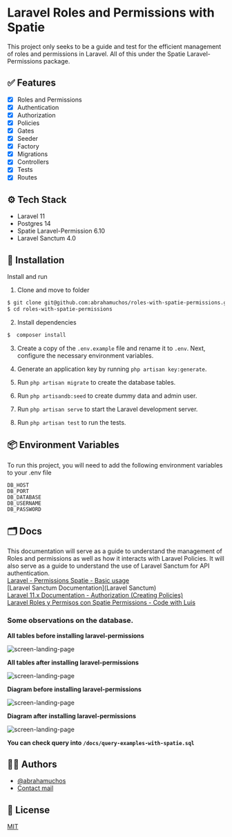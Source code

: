 # Laravel Roles and Permissions with Spatie

This project only seeks to be a guide and test for the efficient management of roles and permissions in Laravel. 
All of this under the Spatie Laravel-Permissions package.

## ✅ Features
- [x] Roles and Permissions
- [x] Authentication
- [x] Authorization
- [x] Policies
- [x] Gates
- [x] Seeder
- [x] Factory
- [x] Migrations
- [x] Controllers
- [x] Tests
- [x] Routes

## ⚙️ Tech Stack

- Laravel 11
- Postgres 14
- Spatie Laravel-Permission 6.10
- Laravel Sanctum 4.0


## 💾 Installation

Install and run

1. Clone and move to folder
```bash
$ git clone git@github.com:abrahamuchos/roles-with-spatie-permissions.git
$ cd roles-with-spatie-permissions
```

2. Install dependencies
```bash
$  composer install
```
3. Create a copy of the `.env.example` file and rename it to `.env`. Next, configure the necessary environment variables.

4. Generate an application key by running `php artisan key:generate`.

5. Run `php artisan migrate` to create the database tables.

6. Run `php artisandb:seed` to create dummy data and admin user.

7. Run `php artisan serve` to start the Laravel development server.

8. Run `php artisan test` to run the tests.


## 📦 Environment Variables

To run this project, you will need to add the following environment variables to your .env file

```
DB_HOST
DB_PORT
DB_DATABASE
DB_USERNAME
DB_PASSWORD
```

## 🗂️ Docs

This documentation will serve as a guide to understand the management of Roles and permissions as well as how it 
interacts with Laravel Policies. It will also serve as a guide to understand the use of Laravel Sanctum for API authentication.
<br>
[Laravel - Permissions Spatie - Basic usage](https://spatie.be/docs/laravel-permission/v6/basic-usage/role-permissions)
<br>
[Laravel Sanctum Documentation](Laravel Sanctum)
<br>
[Laravel 11.x Documentation - Authorization (Creating Policies)](https://laravel.com/docs/11.x/authorization#creating-policies)
<br>
[Laravel Roles y Permisos con Spatie Permissions - Code with Luis](https://www.youtube.com/watch?v=nKtJEezp7WI&ab_channel=CodewithLuis)

### Some observations on the database.

**All tables before installing laravel-permissions**

<img src="/docs/db-tables-without-spatie-laravel-permissions.png" alt="screen-landing-page" width="auto" />

**All tables after installing laravel-permissions**

<img src="/docs/db-tables-with-spatie-laravel-permissions.png" alt="screen-landing-page" width="auto" />

**Diagram before installing laravel-permissions**

<img src="docs/diagram-before-spatie-laravel-permissions.png" alt="screen-landing-page" width="auto" />

<br>

**Diagram after installing laravel-permissions**

<img src="/docs/diagram-after-spatie-2.png" alt="screen-landing-page" width="auto" />

**You can check query into `/docs/query-examples-with-spatie.sql`**

## 🧑‍💻 Authors

- [@abrahamuchos](https://github.com/abrahamuchos)
- [Contact mail](mailto:j.abraham29@gmail.com)

## 📄 License

[MIT](https://choosealicense.com/licenses/mit/)
